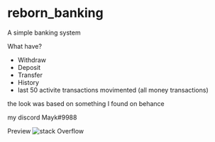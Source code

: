 # reborn_banking
A simple banking system

What have?
  - Withdraw
  - Deposit
  - Transfer
  - History 
  - last 50 activite transactions movimented (all money transactions)

the look was based on something I found on behance

my discord Mayk#9988

Preview
![stack Overflow]([https://media.discordapp.net/attachments/492567408557555712/880492566712295434/unknown.png?width=1193&height=671](https://cdn.discordapp.com/attachments/1075245695365300234/1084904761620439070/banking.png?ex=667473cb&is=6673224b&hm=66a6b8ece3bb1b0f1dbc3d084fc46ba7ec292b3c9f51c4a91d9752787cef8611&))
